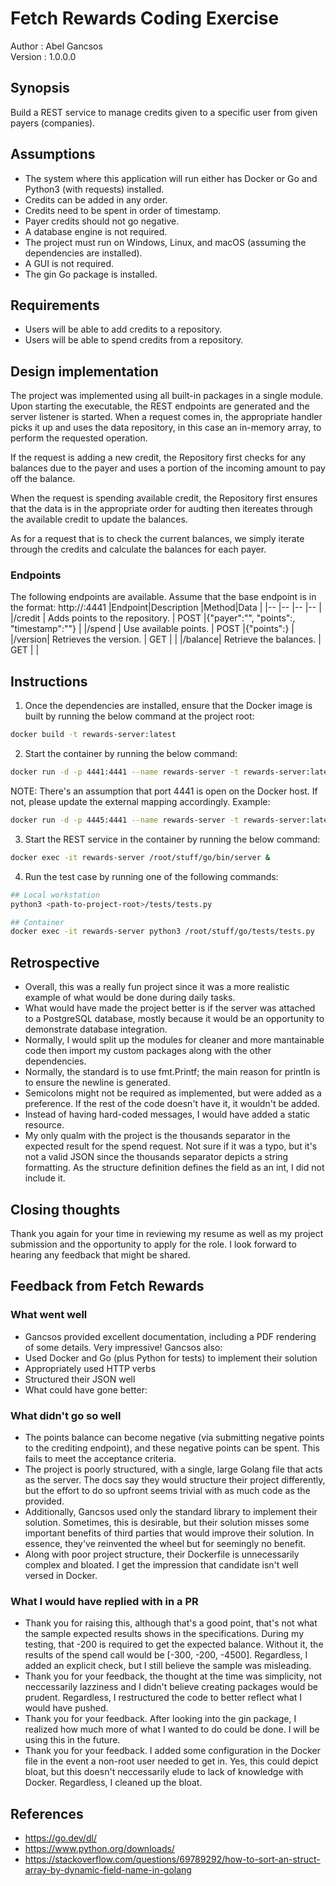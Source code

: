 # Fetch Rewards Coding Exercise
Author  : Abel Gancsos \
Version : 1.0.0.0 

## Synopsis
Build a REST service to manage credits given to a specific user from given payers (companies).  

## Assumptions
* The system where this application will run either has Docker or Go and Python3 (with requests) installed.
* Credits can be added in any order.
* Credits need to be spent in order of timestamp.
* Payer credits should not go negative.
* A database engine is not required.
* The project must run on Windows, Linux, and macOS (assuming the dependencies are installed).
* A GUI is not required.
* The gin Go package is installed.

## Requirements
* Users will be able to add credits to a repository.
* Users will be able to spend credits from a repository.

## Design implementation
The project was implemented using all built-in packages in a single module.  Upon starting the executable, the REST endpoints are generated and the server listener is started.  When a request comes in, the appropriate handler picks it up and uses the data repository, in this case an in-memory array, to perform the requested operation.  

If the request is adding a new credit, the Repository first checks for any balances due to the payer and uses a portion of the incoming amount to pay off the balance.

When the request is spending available credit, the Repository first ensures that the data is in the appropriate order for audting then itereates through the available credit to update the balances.

As for a request that is to check the current balances, we simply iterate through the credits and calculate the balances for each payer.

### Endpoints
The following endpoints are available.  Assume that the base endpoint is in the format: http://<host-or-ip>:4441
|Endpoint|Description                     |Method|Data                                                                    |
|--      |--                              |--     |--                                                                     |
|/credit | Adds points to the repository. | POST  |{"payer":"<payer-name>", "points":<points>, "timestamp":"<timestamp>"} |
|/spend  | Use available points.          | POST  |{"points":<points>}                                                    |
|/version| Retrieves the version.         | GET   |                                                                       |
|/balance| Retrieve the balances.         | GET   |                                                                       |


## Instructions
1. Once the dependencies are installed, ensure that the Docker image is built by running the below command at the project root:
```bash
docker build -t rewards-server:latest
```

2. Start the container by running the below command:
```bash
docker run -d -p 4441:4441 --name rewards-server -t rewards-server:latest
```
NOTE: There's an assumption that port 4441 is open on the Docker host.  If not, please update the external mapping accordingly.  Example:

```bash
docker run -d -p 4445:4441 --name rewards-server -t rewards-server:latest
```

3. Start the REST service in the container by running the below command:
```bash
docker exec -it rewards-server /root/stuff/go/bin/server &
```

4. Run the test case by running one of the following commands:
```bash
## Local workstation
python3 <path-to-project-root>/tests/tests.py
```

```bash
## Container
docker exec -it rewards-server python3 /root/stuff/go/tests/tests.py
```

## Retrospective
* Overall, this was a really fun project since it was a more realistic example of what would be done during daily tasks.
* What would have made the project better is if the server was attached to a PostgreSQL database, mostly because it would be an opportunity to demonstrate database integration.
* Normally, I would split up the modules for cleaner and more mantainable code then import my custom packages along with the other dependencies.
* Normally, the standard is to use fmt.Printf; the main reason for println is to ensure the newline is generated.
* Semicolons might not be required as implemented, but were added as a preference.  If the rest of the code doesn't have it, it wouldn't be added.
* Instead of having hard-coded messages, I would have added a static resource.
* My only qualm with the project is the thousands separator in the expected result for the spend request.  Not sure if it was a typo, but it's not a valid JSON since the thousands separator depicts a string formatting.  As the structure definition defines the field as an int, I did not include it.

## Closing thoughts
Thank you again for your time in reviewing my resume as well as my project submission and the opportunity to apply for the role.
I look forward to hearing any feedback that might be shared.

## Feedback from Fetch Rewards
### What went well
* Gancsos provided excellent documentation, including a PDF rendering of some details. Very impressive! Gancsos also:
* Used Docker and Go (plus Python for tests) to implement their solution
* Appropriately used HTTP verbs
* Structured their JSON well
* What could have gone better:

### What didn't go so well
* The points balance can become negative (via submitting negative points to the crediting endpoint), and these negative points can be spent. This fails to meet the acceptance criteria.
* The project is poorly structured, with a single, large Golang file that acts as the server. The docs say they would structure their project differently, but the effort to do so upfront seems trivial with as much code as the provided.
* Additionally, Gancsos used only the standard library to implement their solution. Sometimes, this is desirable, but their solution misses some important benefits of third parties that would improve their solution. In essence, they've reinvented the wheel but for seemingly no benefit.
* Along with poor project structure, their Dockerfile is unnecessarily complex and bloated. I get the impression that candidate isn't well versed in Docker.

### What I would have replied with in a PR
* Thank you for raising this, although that's a good point, that's not what the sample expected results shows in the specifications.  During my testing, that -200 is required to get the expected balance.  Without it, the results of the spend call would be [-300, -200, -4500].  Regardless, I added an explicit check, but I still believe the sample was misleading.
* Thank you for your feedback, the thought at the time was simplicity, not neccessarily lazziness and I didn't believe creating packages would be prudent.  Regardless, I restructured the code to better reflect what I would have pushed.
* Thank you for your feedback. After looking into the gin package, I realized how much more of what I wanted to do could be done.  I will be using this in the future.
* Thank you for your feedback. I added some configuration in the Docker file in the event a non-root user needed to get in.  Yes, this could depict bloat, but this doesn't neccessarily elude to lack of knowledge with Docker.  Regardless, I cleaned up the bloat. 

## References
* https://go.dev/dl/
* https://www.python.org/downloads/
* https://stackoverflow.com/questions/69789292/how-to-sort-an-struct-array-by-dynamic-field-name-in-golang

